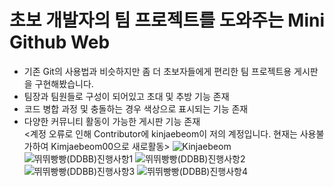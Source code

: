 # 초보 개발자의 팀 프로젝트를 도와주는 Mini Github Web  
- 기존 Git의 사용법과 비슷하지만 좀 더 초보자들에게 편리한 팀 프로젝트용 게시판을 구현해봤습니다.<br>  
- 팀장과 팀원들로 구성이 되어있고 초대 및 추방 기능 존재<br>  
- 코드 병합 과정 및 충돌하는 경우 색상으로 표시되는 기능 존재<br>  
- 다양한 커뮤니티 활동이 가능한 게시판 기능 존재<br>
  <계정 오류로 인해 Contributor에 kinjaebeom이 저의 계정입니다. 현재는 사용불가하여 Kimjaebeom00으로 새로활동>
![Kinjaebeom](https://github.com/user-attachments/assets/911b94ec-c960-4ca1-ac59-a01fe05724c1)
![뛰뛰빵빵(DDBB)진행사항1](https://github.com/user-attachments/assets/25e65f48-55c5-471e-bb1a-ae3956d5773a)
![뛰뛰빵빵(DDBB)진행사항2](https://github.com/user-attachments/assets/050405c7-a0cc-4e54-8968-fef5091a25cc)
![뛰뛰빵빵(DDBB)진행사항3](https://github.com/user-attachments/assets/ac26a967-a30e-42c6-a62e-88711b47fbb3)
![뛰뛰빵빵(DDBB)진행사항4](https://github.com/user-attachments/assets/82f10ae8-4a46-4aa8-9210-ac59906f57bb)
